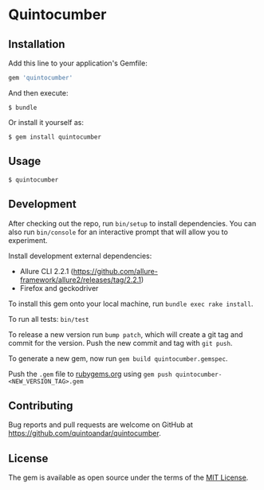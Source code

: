 # Quintocumber

## Installation

Add this line to your application's Gemfile:

```ruby
gem 'quintocumber'
```

And then execute:

    $ bundle

Or install it yourself as:

    $ gem install quintocumber

## Usage

    $ quintocumber


## Development

After checking out the repo, run `bin/setup` to install dependencies. You can also run `bin/console` for an interactive prompt that will allow you to experiment.

Install development external dependencies:

* Allure CLI 2.2.1 (https://github.com/allure-framework/allure2/releases/tag/2.2.1)
* Firefox and geckodriver

To install this gem onto your local machine, run `bundle exec rake install`.

To run all tests: `bin/test`

To release a new version run `bump patch`, which will create a git tag and commit for the version. Push the new commit and tag with `git push`.

To generate a new gem, now run `gem build quintocumber.gemspec`.

Push the `.gem` file to [rubygems.org](https://rubygems.org) using `gem push quintocumber-<NEW_VERSION_TAG>.gem`

## Contributing

Bug reports and pull requests are welcome on GitHub at https://github.com/quintoandar/quintocumber.

## License

The gem is available as open source under the terms of the [MIT License](http://opensource.org/licenses/MIT).
